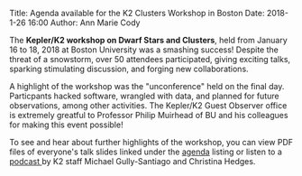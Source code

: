 Title: Agenda available for the K2 Clusters Workshop in Boston
Date: 2018-1-26 16:00
Author: Ann Marie Cody

The <b>Kepler/K2 workshop on Dwarf Stars and Clusters</b>, held from January 16 to 18, 2018
at Boston University was a smashing success! Despite the threat of a snowstorm, over 50 
attendees participated, giving exciting talks, sparking stimulating discussion, and forging new collaborations. 

A highlight of the workshop was the "unconference" held on the final day. Particpants hacked software,
wrangled with data, and planned for future observations, among other activities. The Kepler/K2 Guest 
Observer office is extremely greatful to Professor Philip Muirhead of BU and his colleagues for making
this event possible!

To see and hear about further highlights of the workshop, you can view PDF files of everyone's talk slides linked under the
<a href="https://keplerscience.arc.nasa.gov/cluster-workshop/#agenda">agenda</a> listing or listen to a 
<a href="https://soundcloud.com/kepler-k2-mission/recap-of-k2clusters-workshop-at-boston-university"> podcast </a> by K2 staff 
Michael Gully-Santiago and Christina Hedges.

